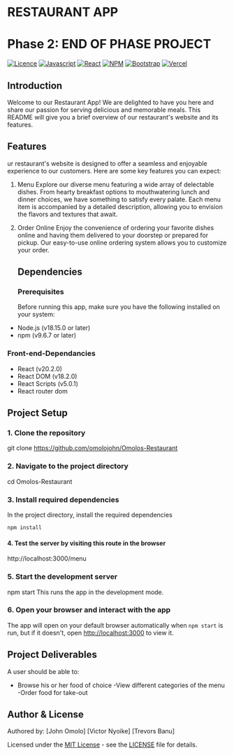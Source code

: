 # RESTAURANT APP
# Phase 2: END OF PHASE PROJECT

[![Licence](https://img.shields.io/github/license/Ileriayo/markdown-badges?style=for-the-badge)](./LICENSE)
[![Javascript](https://img.shields.io/badge/JavaScript-F7DF1E?style=for-the-badge&logo=javascript&logoColor=black)](https://www.javascript.com)
[![React](https://img.shields.io/badge/React-20232A?style=for-the-badge&logo=react&logoColor=61DAFB)](https://react.dev/)
[![NPM](https://img.shields.io/badge/NPM-%23CB3837.svg?style=for-the-badge&logo=npm&logoColor=white)](https://www.npmjs.com/)
[![Bootstrap](https://img.shields.io/badge/bootstrap-%23563D7C.svg?style=for-the-badge&logo=bootstrap&logoColor=white)](https://getbootstrap.com/)
[![Vercel](https://img.shields.io/badge/vercel-%23000000.svg?style=for-the-badge&logo=vercel&logoColor=white)](https://vercel.com/)

## Introduction 
Welcome to our Restaurant App! We are delighted to have you here and share our passion for serving delicious and memorable meals. This README will give you a brief overview of our restaurant's website and its features.
## Features 
ur restaurant's website is designed to offer a seamless and enjoyable experience to our customers. Here are some key features you can expect:

1. Menu
   Explore our diverse menu featuring a wide array of delectable dishes. From hearty breakfast options to mouthwatering lunch and dinner choices, we have something to satisfy every palate. Each menu item is accompanied by a detailed description, allowing you to envision the flavors and textures that await.

2. Order Online
   Enjoy the convenience of ordering your favorite dishes online and having them delivered to your doorstep or prepared for pickup. Our easy-to-use online ordering system allows you to customize your order.

   ## Dependencies
   ### Prerequisites

   Before running this app, make sure you have the following installed on your system:

- Node.js (v18.15.0 or later)
- npm (v9.6.7 or later)

### Front-end-Dependancies


- React (v20.2.0)
- React DOM (v18.2.0)
- React Scripts (v5.0.1)
- React router dom 

## Project Setup

### 1. Clone the repository
git  clone https://github.com/omolojohn/Omolos-Restaurant


### 2. Navigate to the project directory
cd Omolos-Restaurant


### 3. Install required dependencies

In the project directory, install the required dependencies

```
npm install
```

#### 4. Test the server by visiting this route in the browser
http://localhost:3000/menu


### 5. Start the development server
npm start
This runs the app in the development mode.

### 6. Open your browser and interact with the app

The app will open on your default browser automatically when `npm start` is run, but if it doesn't, open [http://localhost:3000](http://localhost:3000/menu) to view it.

## Project Deliverables

A user should be able to:

- Browse his or her food of choice
-View different categories of the menu 
-Order food for take-out


## Author & License

Authored by:
[John Omolo] 
[Victor Nyoike]
[Trevors Banu]

Licensed under the [MIT License](LICENSE) - see the [LICENSE](LICENSE) file for details.
